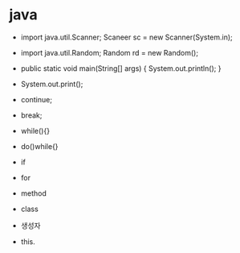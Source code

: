 # java
- import java.util.Scanner;
    Scaneer sc = new Scanner(System.in);
    
- import java.util.Random;
    Random rd = new Random();
    
- public static void main(String[] args) {
    System.out.println();
  }
- System.out.print();
- continue;
- break;
- while(){}
- do()while{}
- if
- for
- method
- class
- 생성자
- this.
